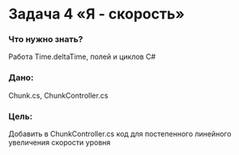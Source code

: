 # Задача 4 «Я - скорость»

### Что нужно знать?

Работа Time.deltaTime, полей и циклов C#

### Дано:

Chunk.cs, ChunkController.cs

### Цель:

Добавить в ChunkController.cs код для постепенного линейного увеличения скорости уровня
